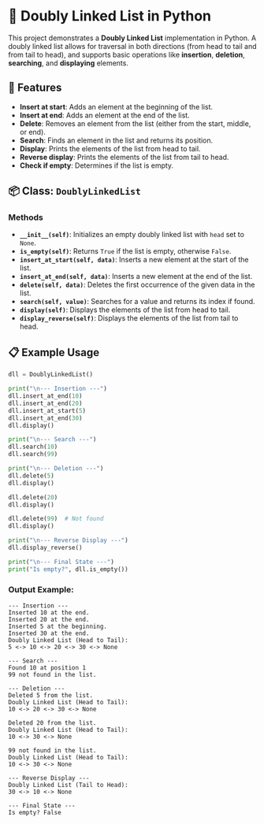 # 🧠 Doubly Linked List in Python

This project demonstrates a **Doubly Linked List** implementation in Python. A doubly linked list allows for traversal in both directions (from head to tail and from tail to head), and supports basic operations like **insertion**, **deletion**, **searching**, and **displaying** elements.

## 🚀 Features

- **Insert at start**: Adds an element at the beginning of the list.
- **Insert at end**: Adds an element at the end of the list.
- **Delete**: Removes an element from the list (either from the start, middle, or end).
- **Search**: Finds an element in the list and returns its position.
- **Display**: Prints the elements of the list from head to tail.
- **Reverse display**: Prints the elements of the list from tail to head.
- **Check if empty**: Determines if the list is empty.

## 📦 Class: `DoublyLinkedList`

### Methods

- **`__init__(self)`**: Initializes an empty doubly linked list with `head` set to `None`.
- **`is_empty(self)`**: Returns `True` if the list is empty, otherwise `False`.
- **`insert_at_start(self, data)`**: Inserts a new element at the start of the list.
- **`insert_at_end(self, data)`**: Inserts a new element at the end of the list.
- **`delete(self, data)`**: Deletes the first occurrence of the given data in the list.
- **`search(self, value)`**: Searches for a value and returns its index if found.
- **`display(self)`**: Displays the elements of the list from head to tail.
- **`display_reverse(self)`**: Displays the elements of the list from tail to head.

## 📋 Example Usage

```python
dll = DoublyLinkedList()

print("\n--- Insertion ---")
dll.insert_at_end(10)
dll.insert_at_end(20)
dll.insert_at_start(5)
dll.insert_at_end(30)
dll.display()

print("\n--- Search ---")
dll.search(10)
dll.search(99)

print("\n--- Deletion ---")
dll.delete(5)
dll.display()

dll.delete(20)
dll.display()

dll.delete(99)  # Not found
dll.display()

print("\n--- Reverse Display ---")
dll.display_reverse()

print("\n--- Final State ---")
print("Is empty?", dll.is_empty())

```

### Output Example:

```output
--- Insertion ---
Inserted 10 at the end.
Inserted 20 at the end.
Inserted 5 at the beginning.
Inserted 30 at the end.
Doubly Linked List (Head to Tail):
5 <-> 10 <-> 20 <-> 30 <-> None

--- Search ---
Found 10 at position 1
99 not found in the list.

--- Deletion ---
Deleted 5 from the list.
Doubly Linked List (Head to Tail):
10 <-> 20 <-> 30 <-> None

Deleted 20 from the list.
Doubly Linked List (Head to Tail):
10 <-> 30 <-> None

99 not found in the list.
Doubly Linked List (Head to Tail):
10 <-> 30 <-> None

--- Reverse Display ---
Doubly Linked List (Tail to Head):
30 <-> 10 <-> None

--- Final State ---
Is empty? False
 
